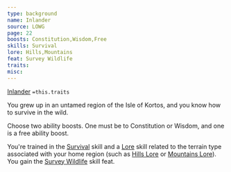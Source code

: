 ```yaml
---
type: background
name: Inlander 
source: LOWG
page: 22
boosts: Constitution,Wisdom,Free
skills: Survival
lore: Hills,Mountains
feat: Survey Wildlife
traits: 
misc: 
---
```


[Inlander](###%20Inlander)
`=this.traits`


You grew up in an untamed region of the Isle of Kortos, and you know how to survive in the wild.

Choose two ability boosts. One must be to Constitution or Wisdom, and one is a free ability boost.

You're trained in the [Survival](Survival) skill and a [Lore](Lore) skill related to the terrain type associated with your home region (such as [Hills Lore](Hills%20Lore) or [Mountains Lore](Mountains%20Lore)). You gain the [Survey Wildlife](Survey%20Wildlife) skill feat.

